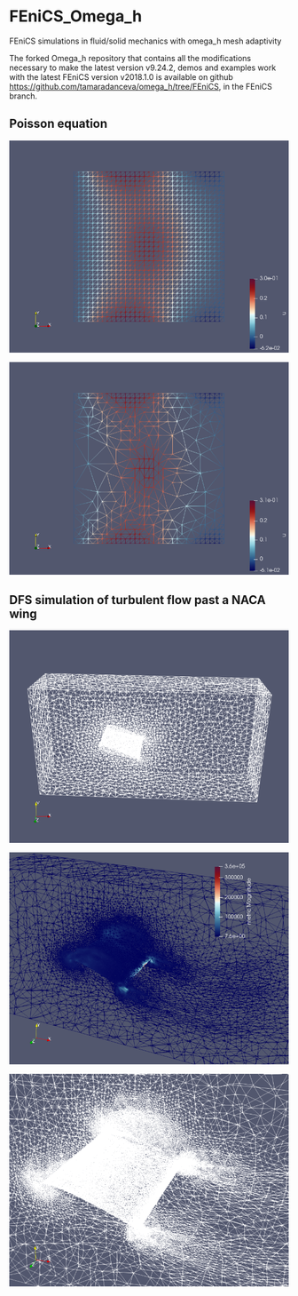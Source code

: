 # FEniCS_Omega_h

FEniCS  simulations in fluid/solid mechanics with omega_h mesh adaptivity 

The forked Omega_h repository that contains all the modifications necessary to make the latest version v9.24.2, demos and examples work with the latest FEniCS version v2018.1.0 is available on github https://github.com/tamaradanceva/omega_h/tree/FEniCS, in the FEniCS branch.

## Poisson equation 

![Image of initial mesh - Poisson equation demo](poisson/init_mesh.png)

![Image of adapted mesh - Poisson equation demo](poisson/adapted_mesh.png)


## DFS simulation of turbulent flow past a NACA wing

![Image of initial mesh - DFS simulation of a NACA0012 wing](dfs_wing/init_dfs_mesh.png)

![Image of the adapted mesh and the velocity as a metric - DFS simulation of a NACA0012 wing](dfs_wing/metric_dfs_mesh.png)

![Image of the adapted mesh - DFS simulation of a NACA0012 wing](dfs_wing/wireframe_dfs_mesh.png)

